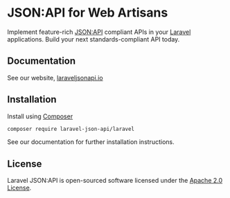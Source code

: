 # JSON:API for Web Artisans

Implement feature-rich [JSON:API](https://jsonapi.org) compliant APIs in your
[Laravel](https://laravel.com) applications. Build your next standards-compliant API today.

## Documentation

See our website, [laraveljsonapi.io](https://laraveljsonapi.io)

## Installation

Install using [Composer](https://getcomposer.org)

```bash
composer require laravel-json-api/laravel
```

See our documentation for further installation instructions.

## License

Laravel JSON:API is open-sourced software licensed under the [Apache 2.0 License](./LICENSE).
